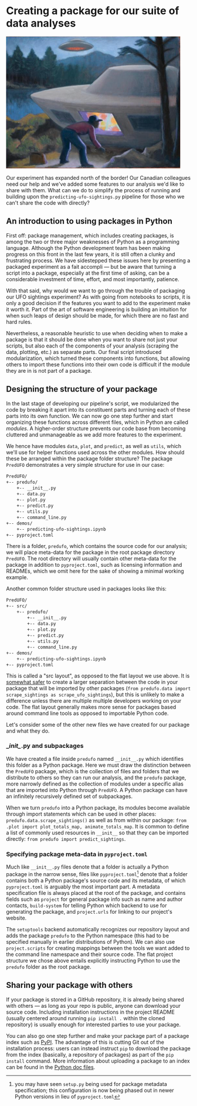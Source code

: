 # Creating a package for our suite of data analyses #

![](../resources/canada.png)

Our experiment has expanded north of the border! Our Canadian colleagues need our help and we've added some features to
our analysis we'd like to share with them. What can we do to simplify the process of running and building upon the
`predicting-ufo-sightings.py` pipeline for those who we can't share the code with directly?


## An introduction to using packages in Python ##

First off: package management, which includes creating packages, is among the two or three major weaknesses of Python as
a programming language. Although the Python development team has been making progress on this front in the last few
years, it is still often a clunky and frustrating process. We have sidestepped these issues here by presenting a
packaged experiment as a fait accompli — but be aware that turning a script into a package, especially at the first time
of asking, can be a considerable investment of time, effort, and most importantly, patience.

With that said, why would we want to go through the trouble of packaging our UFO sightings experiment? As with going
from notebooks to scripts, it is only a good decision if the features you want to add to the experiment make it worth
it. Part of the art of software engineering is building an intuition for when such leaps of design should be made, for
which there are no fast and hard rules.

Nevertheless, a reasonable heuristic to use when deciding when to make a package is that it should be done when you want
to share not just your scripts, but also each of the components of your analysis (scraping the data, plotting, etc.) as
separate parts. Our final script introduced modularization, which turned these components into functions, but allowing
others to import these functions into their own code is difficult if the module they are in is not part of a package.


## Designing the structure of your package ##

In the last stage of developing our pipeline's script, we modularized the code by breaking it apart into its constituent
parts and turning each of these parts into its own function. We can now go one step further and start organizing these
functions across different files, which in Python are called _modules_. A higher-order structure prevents our code base
from becoming cluttered and unmanageable as we add more features to the experiment.

We hence have modules `data`, `plot`, and `predict`, as well as `utils`, which we'll use for helper functions used
across the other modules. How should these be arranged within the package folder structure? The package `PredUFO`
demonstrates a very simple structure for use in our case:

```
PredUFO/
+-- predufo/
    +-- __init__.py
    +-- data.py
    +-- plot.py
    +-- predict.py
    +-- utils.py
    +-- command_line.py
+-- demos/
    +-- predicting-ufo-sightings.ipynb
+-- pyproject.toml
```

There is a folder, `predufo`, which contains the source code for our analysis; we will place meta-data for the package
in the root package directory `PredUFO`. The root directory will usually contain other meta-data for the package in
addition to `pyproject.toml`, such as licensing information and READMEs, which we omit here for the sake of showing a
minimal working example.

Another common folder structure used in packages looks like this:

```
PredUFO/
+-- src/
    +-- predufo/
        +-- __init__.py
        +-- data.py
        +-- plot.py
        +-- predict.py
        +-- utils.py
        +-- command_line.py
+-- demos/
    +-- predicting-ufo-sightings.ipynb
+-- pyproject.toml
```

This is called a "src layout", as opposed to the flat layout we use above. It is
[somewhat safer](https://packaging.python.org/en/latest/discussions/src-layout-vs-flat-layout/) to create a larger
separation between the code in your package that will be imported by other packages (`from predufo.data import
scrape_sightings as scrape_ufo_sightings`), but this is unlikely to make a difference unless there are multiple
multiple developers working on your code. The flat layout generally makes more sense for packages based around command
line tools as opposed to importable Python code.

Let's consider some of the other new files we have created for our package and what they do.


### \__init\__.py and subpackages ###
We have created a file inside `predufo` named `__init__.py` which identifies this folder as a Python package. Here we
must draw the distinction between the `PredUFO` package, which is the collection of files and folders that we distribute
to others so they can run our analysis, and the `predufo` package, more narrowly defined as the collection of modules
under a specific alias that are imported into Python through `PredUFO`. A Python package can have an infinitely
recursively defined set of subpackages.

When we turn `predufo` into a Python package, its modules become available through import statements which can be used
in other places: `predufo.data.scrape_sightings()` as well as from within our package:
`from .plot import plot_totals_map, animate_totals_map`. It is common to define a list of commonly used resources in
`__init__` so that they can be imported directly: `from predufo import predict_sightings`.


### Specifying package meta-data in `pyproject.toml` ###

Much like `__init__.py` files denote that a folder is actually a Python package in the narrow sense, files like
`pyproject.toml`[^1] denote that a folder contains both a Python package's source code and its metadata, of which
`pyproject.toml` is arguably the most important part. A metadata specification file is always placed at the root of the
package, and contains fields such as `project` for general package info such as name and author contacts, `build-system`
for telling Python which backend to use for generating the package, and `project.urls` for linking to our project's
website.

The `setuptools` backend automatically recognizes our repository layout and adds the package `predufo` to the Python
namespace (this had to be specified manually in earlier distributions of Python). We can also use `project.scripts` for
creating mappings between the tools we want added to the command line namespace and their source code. The flat project
structure we chose above entails explicitly instructing Python to use the `predufo` folder as the root package.


## Sharing your package with others ##

If your package is stored in a GitHub repository, it is already being shared with others — as long as your repo is
public, anyone can download your source code. Including installation instructions in the project README (usually
centered around running `pip install .` within the cloned repository) is usually enough for interested parties to use
your package.

You can also go one step further and make your package part of a package index such as [PyPI](https://pypi.org/).
The advantage of this is cutting Git out of the installation process: users can instead instruct `pip` to download the
package from the index (basically, a repository of packages) as part of the `pip install` command. More information
about uploading a package to an index can be found in the [Python doc files](
https://packaging.python.org/en/latest/tutorials/packaging-projects/#generating-distribution-archives).


[^1]: you may have seen `setup.py` being used for package metadata specification; this configuration is now being phased
      out in newer Python versions in lieu of `pyproject.toml`
